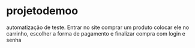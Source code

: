 # projetodemoo
automatização de teste. Entrar no site comprar um produto colocar ele no carrinho, escolher a forma de pagamento e finalizar compra com login e senha 
